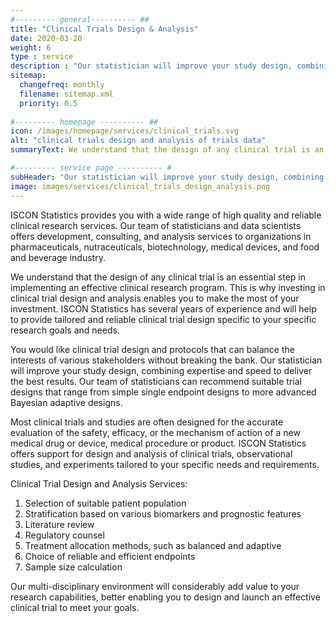 ```yaml
---
#--------- general---------- ##
title: "Clinical Trials Design & Analysis"
date: 2020-03-20
weight: 6
type : service
description : "Our statistician will improve your study design, combining expertise and speed to deliver the best results"
sitemap:
  changefreq: monthly
  filename: sitemap.xml
  priority: 0.5
  
#--------- homepage ---------- ##
icon: /images/homepage/services/clinical_trials.svg
alt: "clinical trials design and analysis of trials data"
summaryText: We understand that the design of any clinical trial is an essential step in implementing an effective clinical research program. This is why investing in clinical trial design and analysis enables you to make the most of your investment. ISCON Statistics has several years of experience and will help to provide tailored and reliable clinical trial design specific to your specific research goals and needs.

#--------- service page ---------- #
subHeader: "Our statistician will improve your study design, combining expertise and speed to deliver the best results"
image: images/services/clinical_trials_design_analysis.png
---
```


ISCON Statistics provides you with a wide range of high quality and reliable clinical research services. Our team of statisticians and data scientists offers development, consulting, and analysis services to organizations in pharmaceuticals, nutraceuticals, biotechnology, medical devices, and food and beverage industry.

We understand that the design of any clinical trial is an essential step in implementing an effective clinical research program. This is why investing in clinical trial design and analysis enables you to make the most of your investment. ISCON Statistics has several years of experience and will help to provide tailored and reliable clinical trial design specific to your specific research goals and needs.

You would like clinical trial design and protocols that can balance the interests of various stakeholders without breaking the bank. Our statistician will improve your study design, combining expertise and speed to deliver the best results. Our team of statisticians can recommend suitable trial designs that range from simple single endpoint designs to more advanced Bayesian adaptive designs.

Most clinical trials and studies are often designed for the accurate evaluation of the safety, efficacy, or the mechanism of action of a new medical drug or device, medical procedure or product. ISCON Statistics offers support for design and analysis of clinical trials, observational studies, and experiments tailored to your specific needs and requirements.

Clinical Trial Design and Analysis Services: 
1. Selection of suitable patient population
2. Stratification based on various biomarkers and prognostic features
3. Literature review
4. Regulatory counsel
5. Treatment allocation methods, such as balanced and adaptive
6. Choice of reliable and efficient endpoints
7. Sample size calculation

Our multi-disciplinary environment will considerably add value to your research capabilities, better enabling you to design and launch an effective clinical trial to meet your goals.  

